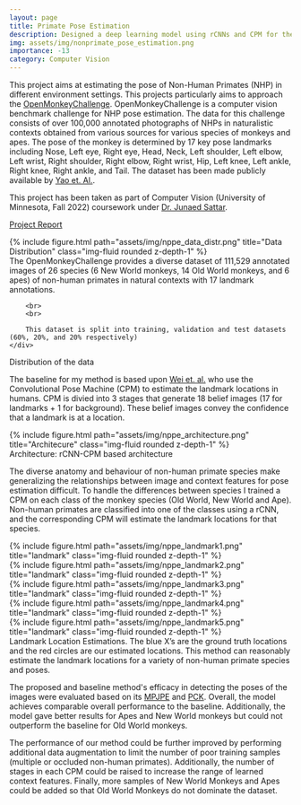 ```yaml
---
layout: page
title: Primate Pose Estimation
description: Designed a deep learning model using rCNNs and CPM for the OpenMonkeyChallenge to estimate monkey poses in natural habitats. It tracks 17 monkey pose landmarks, with its accuracy measured by MPJPE. The model achieved an MPJPE of 0.217, enhancing wildlife monitoring and behavioral studies through AI.
img: assets/img/nonprimate_pose_estimation.png
importance: -13
category: Computer Vision
---
```


This project aims at estimating the pose of Non-Human Primates (NHP) in different environment settings. This projects particularly aims to approach the [OpenMonkeyChallenge](http://openmonkeychallenge.com/). OpenMonkeyChallenge is a computer vision benchmark challenge for NHP pose estimation. The data for this challenge consists of over 100,000 annotated photographs of NHPs in naturalistic contexts obtained from various sources for various species of monkeys and apes. The pose of the monkey is determined by 17 key pose landmarks including Nose, Left eye, Right eye, Head, Neck, Left shoulder, Left elbow, Left wrist, Right shoulder, Right elbow, Right wrist, Hip, Left knee, Left ankle, Right knee, Right ankle, and Tail. The dataset has been made publicly available by [Yao et. Al.](https://link.springer.com/article/10.1007/s11263-022-01698-2).


This project has been taken as part of Computer Vision (University of Minnesota, Fall 2022) coursework under [Dr. Junaed Sattar](https://junaedsattar.cs.umn.edu/).


[Project Report](https://portfolio-rv.s3.amazonaws.com/resume/project-papers/non-human-primate-pose-estimation.pdf)

<div class="row">
    <div class="col-sm-6 mt-3 mt-md-0">
        {% include figure.html path="assets/img/nppe_data_distr.png" title="Data Distribution" class="img-fluid rounded z-depth-1" %}
    </div>
    <div class="col-sm-6 mt-3 mt-md-0">
        The OpenMonkeyChallenge provides a diverse dataset of 111,529 annotated images of 26 species (6 New World monkeys, 14 Old World monkeys, and 6 apes) of non-human primates in natural contexts with 17 landmark annotations.

        <br>
        <br>

        This dataset is split into training, validation and test datasets (60%, 20%, and 20% respectively)
    </div>
</div>
<div class="caption col-sm-6 mt-3 mt-md-0">
    Distribution of the data
</div>


The baseline for my method is based upon [Wei et. al.](https://www.cv-foundation.org/openaccess/content_cvpr_2016/papers/Wei_Convolutional_Pose_Machines_CVPR_2016_paper.pdf) who use the Convolutional Pose Machine (CPM) to estimate the landmark locations in humans. CPM is divied into 3 stages that generate 18 belief images (17 for landmarks + 1 for background). These belief images convey the confidence that a landmark is at a location.

<div class="row">
    <div class="col-sm mt-3 mt-md-0">
        {% include figure.html path="assets/img/nppe_architecture.png" title="Architecure" class="img-fluid rounded z-depth-1" %}
    </div>
</div>
<div class="caption">
    Architecture: rCNN-CPM based architecture
</div>

The diverse anatomy and behaviour of non-human primate species make generalizing the relationships between image and context features for pose estimation difficult. To handle the differences between species I trained a CPM on each class of the monkey species (Old World, New World and Ape). Non-human primates are classified into one of the classes using a rCNN, and the corresponding CPM will estimate the landmark locations for that species.

<div class="row">
    <div class="col-sm mt-5 mt-md-0">
        {% include figure.html path="assets/img/nppe_landmark1.png" title="landmark" class="img-fluid rounded z-depth-1" %}
    </div>
    <div class="col-sm mt-5 mt-md-0">
        {% include figure.html path="assets/img/nppe_landmark2.png" title="landmark" class="img-fluid rounded z-depth-1" %}
    </div>
    <div class="col-sm mt-5 mt-md-0">
        {% include figure.html path="assets/img/nppe_landmark3.png" title="landmark" class="img-fluid rounded z-depth-1" %}
    </div>
    <div class="col-sm mt-5 mt-md-0">
        {% include figure.html path="assets/img/nppe_landmark4.png" title="landmark" class="img-fluid rounded z-depth-1" %}
    </div>
    <div class="col-sm mt-5 mt-md-0">
        {% include figure.html path="assets/img/nppe_landmark5.png" title="landmark" class="img-fluid rounded z-depth-1" %}
    </div>
</div>
<div class="caption">
    Landmark Location Estimations. The blue X’s are the ground truth locations and the red circles are our estimated locations. This method can reasonably estimate the landmark locations for a variety of non-human primate species and poses.
</div>

The proposed and baseline method's efficacy in detecting the poses of the images were evaluated based on its [MPJPE](https://openaccess.thecvf.com/content_ICCV_2019/papers/Iskakov_Learnable_Triangulation_of_Human_Pose_ICCV_2019_paper.pdf) and [PCK](https://escholarship.org/content/qt7sk1s10g/qt7sk1s10g_noSplash_a8d7d492292a22ca3c20c0c99cbd9d1f.pdf?t=oub9r6). Overall, the model achieves comparable overall performance to the baseline. Additionally, the model gave better results for Apes and New World monkeys but could not outperform the baseline for Old World monkeys. 

The performance of our method could be further improved by performing additional data augmentation to limit the number of poor training samples (multiple or occluded non-human primates). Additionally, the number of stages in each CPM could be raised to increase the range of learned context features. Finally, more samples of New World Monkeys and Apes could be added so that Old World Monkeys do not dominate the dataset.
